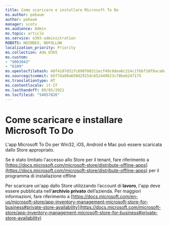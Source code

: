 ```yaml
---
title: Come scaricare e installare Microsoft To Do
ms.author: pebaum
author: pebaum
manager: scotv
ms.audience: Admin
ms.topic: article
ms.service: o365-administration
ROBOTS: NOINDEX, NOFOLLOW
localization_priority: Priority
ms.collection: Adm_O365
ms.custom:
- "9003043"
- "6109"
ms.openlocfilehash: 40f4107d51fc090f00311ecf49c0dea0c224c1f6bf10f9aca0a0e04931e91e11
ms.sourcegitcommit: b5f7da89a650d2915dc652449623c78be6247175
ms.translationtype: HT
ms.contentlocale: it-IT
ms.lasthandoff: 08/05/2021
ms.locfileid: "54057826"
---
```

# <a name="how-to-download-and-install-microsoft-to-do"></a>Come scaricare e installare Microsoft To Do

L'app Microsoft To Do per Win32, iOS, Android e Mac può essere scaricata dallo Store appropriato.

Se è stato limitato l'accesso allo Store per il tenant, fare riferimento a [https://docs.microsoft.com/microsoft-store/distribute-offline-apps](https://docs.microsoft.com/microsoft-store/distribute-offline-apps) per il programma di installazione offline

Per scaricare un'app dallo Store utilizzando l’account di **lavoro**, l'app deve essere pubblicata nell’**archivio privato** dell’azienda. Per maggiori informazioni, fare riferimento a [https://docs.microsoft.com/en-us/microsoft-store/app-inventory-management-microsoft-store-for-business#private-store-availability](https://docs.microsoft.com/microsoft-store/app-inventory-management-microsoft-store-for-business#private-store-availability)